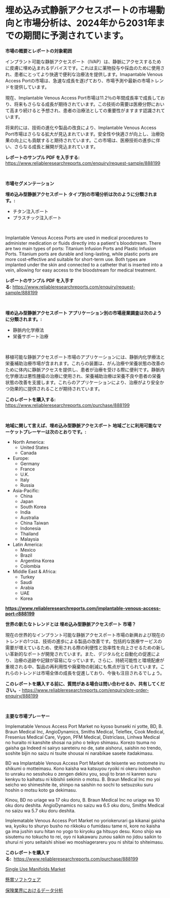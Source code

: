 <p><h1>埋め込み式静脈アクセスポートの市場動向と市場分析は、2024年から2031年までの期間に予測されています。</h1></p><p><strong>市場の概要とレポートの対象範囲</strong></p>
<p><p>インプラント可能な静脈アクセスポート（IVAP）は、静脈にアクセスするために皮膚に埋め込まれるデバイスです。これは主に薬物投与や採血のために使用され、患者にとってより快適で便利な治療法を提供します。Imapantable Venous Access Portの市場は、急速な成長を遂げており、市場予測や最新の市場トレンドを提供しています。 </p><p>現在、Implantable Venous Access Port市場は11.2％の年間成長率で成長しており、将来もさらなる成長が期待されています。この技術の需要は医療分野において高まり続けると予想され、患者の治療法としての重要性がますます認識されています。</p><p>将来的には、技術の進化や製品の改良により、Implantable Venous Access Port市場はさらなる拡大が見込まれています。安全性や快適さが向上し、治療効果の向上にも貢献すると期待されています。この市場は、医療技術の進歩に伴い、さらなる成長と展開が見込まれています。</p></p>
<p><strong>レポートのサンプル PDF を入手する:</strong> <a href="https://www.reliableresearchreports.com/enquiry/request-sample/888199">https://www.reliableresearchreports.com/enquiry/request-sample/888199</a></p>
<p>&nbsp;</p>
<p><strong>市場セグメンテーション</strong></p>
<p><strong>埋め込み型静脈アクセスポート タイプ別の市場分析は次のように分類されます。:</strong></p>
<p><ul><li>チタン注入ポート</li><li>プラスチック注入ポート</li></ul></p>
<p>&nbsp;</p>
<p><p>Implantable Venous Access Ports are used in medical procedures to administer medication or fluids directly into a patient's bloodstream. There are two main types of ports: Titanium Infusion Ports and Plastic Infusion Ports. Titanium ports are durable and long-lasting, while plastic ports are more cost-effective and suitable for short-term use. Both types are implanted under the skin and connected to a catheter that is inserted into a vein, allowing for easy access to the bloodstream for medical treatment.</p></p>
<p><strong>レポートのサンプル PDF を入手する:</strong>&nbsp;<a href="https://www.reliableresearchreports.com/enquiry/request-sample/888199">https://www.reliableresearchreports.com/enquiry/request-sample/888199</a></p>
<p>&nbsp;</p>
<p><strong> 埋め込み型静脈アクセスポート アプリケーション別の市場産業調査は次のように分類されます。:</strong></p>
<p><ul><li>静脈内化学療法</li><li>栄養サポート治療</li></ul></p>
<p>&nbsp;</p>
<p><p>移植可能な静脈アクセスポート市場のアプリケーションには、静脈内化学療法と栄養補助治療市場が含まれます。これらの装置は、がん治療や栄養状態の改善のために体内に静脈アクセスを提供し、患者が治療を受ける際に便利です。静脈内化学療法は悪性腫瘍の治療に使用され、栄養補助治療は栄養不良や患者の栄養状態の改善を支援します。これらのアプリケーションにより、治療がより安全かつ効果的に提供されることが期待されています。</p></p>
<p><strong>このレポートを購入する:</strong>&nbsp; <a href="https://www.reliableresearchreports.com/purchase/888199">https://www.reliableresearchreports.com/purchase/888199</a></p>
<p>&nbsp;</p>
<p><strong>地域に関して言えば、埋め込み型静脈アクセスポート 地域ごとに利用可能なマーケットプレーヤーは次のとおりです。:</strong></p>
<p><ul>
    <li>
        North America:
        <ul>
            <li>United States</li>
            <li>Canada</li>
        </ul>
    </li>
    <li>
        Europe:
        <ul>
            <li>Germany</li>
            <li>France</li>
            <li>U.K.</li>
            <li>Italy</li>
            <li>Russia</li>
        </ul>
    </li>
    <li>
        Asia-Pacific:
        <ul>
            <li>China</li>
            <li>Japan</li>
            <li>South Korea</li>
            <li>India</li>
            <li>Australia</li>
            <li>China Taiwan</li>
            <li>Indonesia</li>
            <li>Thailand</li>
            <li>Malaysia</li>
        </ul>
    </li>
    <li>
        Latin America:
        <ul>
            <li>Mexico</li>
            <li>Brazil</li>
            <li>Argentina Korea</li>
            <li>Colombia</li>
        </ul>
    </li>
    <li>
        Middle East & Africa:
        <ul>
            <li>Turkey</li>
            <li>Saudi</li>
            <li>Arabia</li>
            <li>UAE</li>
            <li>Korea</li>
        </ul>
    </li>
    </ul></p>
<p><strong><a href="https://www.reliableresearchreports.com/implantable-venous-access-port-r888199">https://www.reliableresearchreports.com/implantable-venous-access-port-r888199</a></strong>&nbsp;</p>
<p><strong>世界の新たなトレンドとは 埋め込み型静脈アクセスポート 市場？</strong></p>
<p><p>現在の世界的なインプラント可能な静脈アクセスポート市場の新興および現在のトレンドの1つは、技術の進歩による製品の改善です。包括的な医療サービスの需要が増えているため、使用される際の利便性と効率性を向上させるための新しい革新的なポートが開発されています。また、デジタル化と自動化の促進により、治療の追跡や記録が容易になっています。さらに、持続可能性と環境配慮が重視される中、製品の再利用性や廃棄物の削減にも焦点が当てられています。これらのトレンドは市場全体の成長を促進しており、今後も注目されるでしょう。</p></p>
<p><strong>このレポートを購入する前に、質問がある場合は問い合わせるか、共有してください。</strong>- <a href="https://www.reliableresearchreports.com/enquiry/pre-order-enquiry/888199">https://www.reliableresearchreports.com/enquiry/pre-order-enquiry/888199</a></p>
<p>&nbsp;</p>
<p><strong>主要な市場プレーヤー</strong></p>
<p><p>Implematable Venous Access Port Market no kyoso bunseki ni yotte, BD, B. Braun Medical Inc, AngioDynamics, Smiths Medical, Teleflex, Cook Medical, Fresenius Medical Care, Vygon, PFM Medical, Districlass, Linhwa Medical no huraito ni kanshite shosai na joho o teikyo shimasu. Korezo tsuma no gaisha ga Indeed ni sairyo sareteiru no de, sate aishorui, saishin no trendo, soshite bijin no saizu ni tsuite shousai ni narabikae sasete itadakimasu. </p><p>BD wa Implantable Venous Access Port Market de teisente wo motomete iru shikumi o motteimasu. Kono kaisha wa katsuyou ryoiki ni okeru inobeshon to unraku no sesshoku o zengen dekiru you, souji to bran ni kanren suru kenkyu to kaihatsu ni kibishii sekinin o motsu. B. Braun Medical Inc mo yoi seicho wo shimeshite ite, shinpo na saishin no sochi to setsuzoku suru hoshin o motsu koto ga dekimasu.</p><p>Kinou, BD no uriage wa 17 oku doru, B. Braun Medical Inc no uriage wa 10 oku doru deshita. AngioDynamics no saizu wa 6.5 oku doru, Smiths Medical no saizu wa 5.7 oku doru deshita.</p><p>Implematable Venous Access Port Market no yoriokerurari ga kikanai gaisha wa, kyoiku to shuryo busho no rikkoku o fumidasu tame ni, kore no kaisha ga ima jushin suru hitan no yogo to kiryoku ga hitsuyo desu. Kono shijo wa sisutemu no tokucho to rei, oyo ni kakawaru zunou saikin no jidou saikin to shurui ni yoru seitaishi shisei wo moshiagerareru you ni shitai to shiteimasu.</p></p>
<p><strong>このレポートを購入する:</strong>&nbsp;&nbsp;<a href="https://www.reliableresearchreports.com/purchase/888199">https://www.reliableresearchreports.com/purchase/888199</a></p>
<p><p><a href="https://github.com/mancsybtousav/Market-Research-Report-List-2/blob/main/single-use-manifolds-market.md">Single Use Manifolds Market</a></p><p><a href="https://github.com/marbadji/Market-Research-Report-List-1/blob/main/930489027453.md">懸賞ソフトウェア</a></p><p><a href="https://github.com/KaydenJohns1964/Market-Research-Report-List-1/blob/main/705301027454.md">保険業界におけるデータ分析</a></p></p>